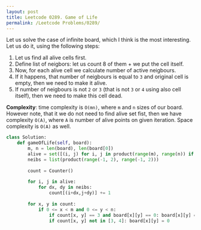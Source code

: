 ```yaml
---
layout: post
title: Leetcode 0289. Game of Life
permalink: /Leetcode Problems/0289/
---
```


Let us solve the case of infinite board, which I think is the most interesting. Let us do it, using the following steps:

1. Let us find all alive cells first.
2. Define list of neigbors: let us count 8 of them + we put the cell itself.
3. Now, for each alive cell we calculate number of active neigbours.
4. If it happens, that number of neigbours is equal to `3` and original cell is empty, then we need to make it alive.
5. If number of neigbours is not `2` or `3` (that is not `3` or `4` using also cell itself), then we need to make this cell dead.

**Complexity**: time complexity is `O(mn)`, where `m` and `n` sizes of our board. However note, that it we do not need to find alive set fist, then we have complexity `O(A)`, where `A` is number of alive points on given iteration. Space complexity is `O(A)` as well.

```python
class Solution:
    def gameOfLife(self, board):
        m, n = len(board), len(board[0])
        alive = set([(i, j) for i, j in product(range(m), range(n)) if board[i][j] == 1])
        neibs = list(product(range(-1, 2), range(-1, 2)))
        
        count = Counter()
        
        for i, j in alive:
            for dx, dy in neibs:
                count[(i+dx,j+dy)] += 1
                
        for x, y in count:
            if 0 <= x < m and 0 <= y < n:
                if count[x, y] == 3 and board[x][y] == 0: board[x][y] = 1
                if count[x, y] not in [3, 4]: board[x][y] = 0
```